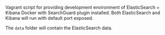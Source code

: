 Vagrant script for providing development environment of ElasticSearch + Kibana Docker with SearchGuard plugin installed. Both ElasticSearch and Kibana will run with default port exposed.

The `data` folder will contain the ElasticSearch data.
